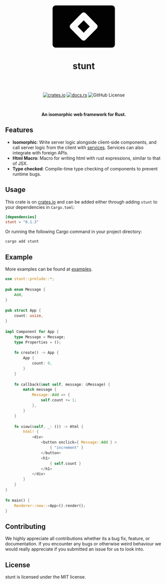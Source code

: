 
<div align="center">
<br>
<a href="https://github.com/proxin187/stunt">
    <img src="https://raw.githubusercontent.com/proxin187/stunt/refs/heads/main/assets/stunt_logo.png?" width="200">
</a>

<h1>stunt</h1>

<br>
<br>

[![crates.io](https://img.shields.io/badge/crates.io-stunt-red?style=for-the-badge&logo=none)](https://crates.io/crates/stunt)
[![docs.rs](https://img.shields.io/badge/docs.rs-stunt-green?style=for-the-badge&logo=none)](https://docs.rs/stunt)
![GitHub License](https://img.shields.io/badge/license-MIT-red?style=for-the-badge&logo=none)

<br>

<strong>An isomorphic web framework for Rust.</strong>
</div>

## Features

* <strong>Isomorphic</strong>: Write server logic alongside client-side components, and call server logic from the client with [services](). Services can also integrate with foreign APIs.
* <strong>Html Macro</strong>: Macro for writing html with rust expressions, similar to that of JSX.
* <strong>Type checked</strong>: Compile-time type checking of components to prevent runtime bugs.

## Usage
This crate is on [crates.io](https://crates.io/crates/stunt) and can be added either through
adding `stunt` to your dependencies in `Cargo.toml`:
```toml
[dependencies]
stunt = "0.1.3"
```
Or running the following Cargo command in your project directory:
```bash
cargo add stunt
```

## Example
More examples can be found at [examples](https://github.com/proxin187/stunt/tree/main/examples).

```rust
use stunt::prelude::*;

pub enum Message {
    Add,
}

pub struct App {
    count: usize,
}

impl Component for App {
    type Message = Message;
    type Properties = ();

    fn create() -> App {
        App {
            count: 0,
        }
    }

    fn callback(&mut self, message: &Message) {
        match message {
            Message::Add => {
                self.count += 1;
            },
        }
    }

    fn view(&self, _: ()) -> Html {
        html! {
            <div>
                <button onclick={ Message::Add } >
                    { "increment" }
                </button>
                <h1>
                    { self.count }
                </h1>
            </div>
        }
    }
}

fn main() {
    Renderer::new::<App>().render();
}
```

## Contributing
We highly appreciate all contributions whether its a bug fix, feature, or documentation.
If you encounter any bugs or otherwise weird behaviour we would really appreciate if you submitted an issue for us to look into.

## License
stunt is licensed under the MIT license.


